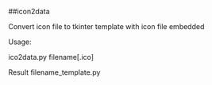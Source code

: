 ##icon2data

Convert icon file to tkinter template with icon file embedded


Usage:

ico2data.py filename[.ico]

Result
filename_template.py
